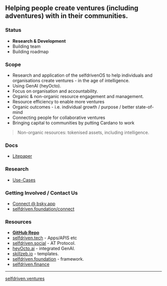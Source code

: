 ## Helping people create ventures (including adventures) with in their communities.

### Status
- **Research & Development**
- Building team
- Building roadmap

### Scope
- Research and application of the selfdrivenOS to help individuals and organisations create ventures - in the age of intelligence.
- Using GenAI (heyOcto).
- Focus on organisation and accountability.
- Organic & non-organic resource engagement and management.
- Resource efficiency to enable more ventures
- Organic outcomes - i.e. individual growth / purpose / better state-of-mind
- Connecting people for collaborative ventures
- Bringing capital to communities by putting Cardano to work

> Non-organic resources: tokenised assets, including intelligence. 

### Docs
- [Litepaper](/docs/LITEPAPER.md)

### Research
- [Use-Cases](https://github.com/selfdriven-foundation/selfdriven-ventures/tree/main/research/use-cases)

### Getting Involved / Contact Us
- [Connect @ bsky.app](https://bsky.app/profile/markbyers.selfdriven.social)
- [selfdriven.foundation/connect](https://selfdriven.fyi/connect)

### Resources
- [**GitHub Repo**](https://github.com/selfdriven-foundation/selfdriven-ventures)
- [selfdriven.tech](https://selfdriven.tech) - Apps/APIS etc
- [selfdriven.social](https://selfdriven.social) - AT Protocol.
- [heyOcto.ai](https://heyocto.ai) - integrated GenAI.
- [skillzeb.io](https://skillseb.io) - templates.
- [selfdriven.foundation](https://selfdriven.foundation) - framework.
- [selfdriven.finance](https://selfdriven.finance)

----
[selfdriven.ventures](https://selfdriven.ventures)
